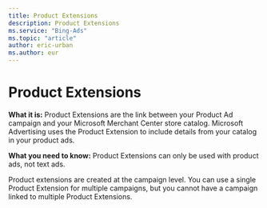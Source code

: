 ```yaml
---
title: Product Extensions
description: Product Extensions
ms.service: "Bing-Ads"
ms.topic: "article"
author: eric-urban
ms.author: eur
---
```


# Product Extensions

**What it is:** Product Extensions are the link between your Product Ad campaign and your Microsoft Merchant Center store catalog.  Microsoft Advertising uses the Product Extension to include details from your catalog in your product ads.

**What you need to know:** Product Extensions can only be used with product ads, not text ads.

Product extensions are created at the campaign level. You can use a single Product Extension for multiple campaigns, but you cannot have a campaign linked to multiple Product Extensions.


